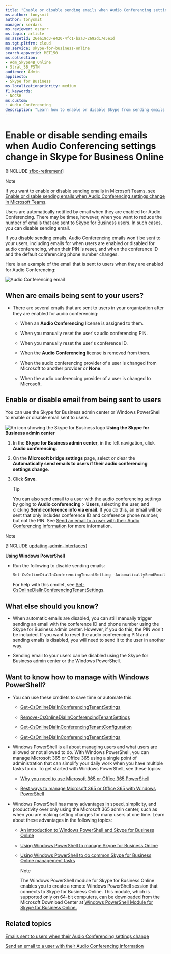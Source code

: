 ```yaml
---
title: "Enable or disable sending emails when Audio Conferencing settings change in Skype for Business Online"
ms.author: tonysmit
author: tonysmit
manager: serdars
ms.reviewer: oscarr
ms.topic: article
ms.assetid: 26ea19d3-e420-4fc1-baa3-2692d17e5e1d
ms.tgt.pltfrm: cloud
ms.service: skype-for-business-online
search.appverid: MET150
ms.collection: 
- Adm_Skype4B_Online
- Strat_SB_PSTN
audience: Admin
appliesto:
- Skype for Business 
ms.localizationpriority: medium
f1.keywords:
- NOCSH
ms.custom:
- Audio Conferencing
description: "Learn how to enable or disable Skype from sending emails to users when settings such as pin changes or the default conferencing number changes. "
---
```


# Enable or disable sending emails when Audio Conferencing settings change in Skype for Business Online

[!INCLUDE [sfbo-retirement](../../Hub/includes/sfbo-retirement.md)]

> [!Note]
> If you want to enable or disable sending emails in Microsoft Teams, see [Enable or disable sending emails when Audio Conferencing settings change in Microsoft Teams](/MicrosoftTeams/enable-or-disable-sending-emails-when-their-settings-change-in-teams).

Users are automatically notified by email when they are enabled for Audio Conferencing. There may be times, however, when you want to reduce the number of emails that are sent to Skype for Business users. In such cases, you can disable sending email.
  
If you disable sending emails, Audio Conferencing emails won't be sent to your users, including emails for when users are enabled or disabled for audio conferencing, when their PIN is reset, and when the conference ID and the default conferencing phone number changes.
  
Here is an example of the email that is sent to users when they are enabled for Audio Conferencing:
  
![Audio Conferencing email](../images/audio-conferencing-user-enabled.png)
  
## When are emails being sent to your users?

- There are several emails that are sent to users in your organization after they are enabled for audio conferencing:
    
  - When an **Audio Conferencing** license is assigned to them.
    
  - When you manually reset the user's audio conferencing PIN.
    
  - When you manually reset the user's conference ID.
    
  - When the **Audio Conferencing** license is removed from them.
    
  - When the audio conferencing provider of a user is changed from Microsoft to another provider or **None**.
    
  - When the audio conferencing provider of a user is changed to Microsoft.


## Enable or disable email from being sent to users

You can use the Skype for Business admin center or Windows PowerShell to enable or disable email sent to users.

 
![An icon showing the Skype for Business logo](../images/sfb-logo-30x30.png) **Using the Skype for Business admin center**
    
1. In the **Skype for Business admin center**, in the left navigation, click **Audio conferencing**.
    
2. On the **Microsoft bridge settings** page, select or clear the **Automatically send emails to users if their audio conferencing settings change**.
    
3. Click **Save**.
    
    > [!TIP]
    > You can also send email to a user with the audio conferencing settings by going to **Audio conferencing** > **Users**, selecting the user, and clicking **Send conference info via email**.  If you do this, an email will be sent that only includes conference ID and conference phone number, but not the PIN.  See [Send an email to a user with their Audio Conferencing information](send-an-email-to-a-user-with-their-dial-in-information.md) for more information.
  
> [!Note]
> [!INCLUDE [updating-admin-interfaces](../includes/updating-admin-interfaces.md)]

**Using Windows PowerShell**
  
- Run the following to disable sending emails: 
    
  ```PowerShell
  Set-CsOnlineDialInConferencingTenantSetting -AutomaticallySendEmailsToUsers $false
  ```

    For help with this cmdlet, see [Set-CsOnlineDialInConferencingTenantSettings](/powershell/module/skype/Set-CsOnlineDialInConferencingTenantSettings).
    
## What else should you know?

- When automatic emails are disabled, you can still manually trigger sending an email with the conference ID and phone number using the Skype for Business admin center. However, if you do this, the PIN won't be included. If you want to reset the audio conferencing PIN and sending emails is disabled, you will need to send it to the user in another way.
    
- Sending email to your users can be disabled using the Skype for Business admin center or the Windows PowerShell.
    
## Want to know how to manage with Windows PowerShell?

- You can use these cmdlets to save time or automate this.
    
  - [Get-CsOnlineDialInConferencingTenantSettings](/powershell/module/skype/Get-CsOnlineDialInConferencingTenantSettings)
    
  - [Remove-CsOnlineDialInConferencingTenantSettings](/powershell/module/skype/Remove-CsOnlineDialInConferencingTenantSettings)
    
  - [Get-CsOnlineDialinConferencingTenantConfiguration](/powershell/module/skype/Get-CsOnlineDialinConferencingTenantConfiguration)
    
  - [Get-CsOnlineDialInConferencingTenantSettings](/powershell/module/skype/Get-CsOnlineDialInConferencingTenantSettings)
    
- Windows PowerShell is all about managing users and what users are allowed or not allowed to do. With Windows PowerShell, you can manage Microsoft 365 or Office 365 using a single point of administration that can simplify your daily work when you have multiple tasks to do. To get started with Windows PowerShell, see these topics:
    
  - [Why you need to use Microsoft 365 or Office 365 PowerShell](/microsoft-365/enterprise/why-you-need-to-use-microsoft-365-powershell)
    
  - [Best ways to manage Microsoft 365 or Office 365 with Windows PowerShell](/previous-versions//dn568025(v=technet.10))
    
- Windows PowerShell has many advantages in speed, simplicity, and productivity over only using the Microsoft 365 admin center, such as when you are making setting changes for many users at one time. Learn about these advantages in the following topics: 
    
  - [An introduction to Windows PowerShell and Skype for Business Online](../set-up-your-computer-for-windows-powershell/set-up-your-computer-for-windows-powershell.md)
    
  - [Using Windows PowerShell to manage Skype for Business Online](../set-up-your-computer-for-windows-powershell/set-up-your-computer-for-windows-powershell.md)
    
  - [Using Windows PowerShell to do common Skype for Business Online management tasks](../set-up-your-computer-for-windows-powershell/set-up-your-computer-for-windows-powershell.md)
    
    > [!NOTE]
    > The Windows PowerShell module for Skype for Business Online enables you to create a remote Windows PowerShell session that connects to Skype for Business Online. This module, which is supported only on 64-bit computers, can be downloaded from the Microsoft Download Center at [Windows PowerShell Module for Skype for Business Online.](https://go.microsoft.com/fwlink/?LinkId=294688)
  
## Related topics

[Emails sent to users when their Audio Conferencing settings change](emails-sent-to-users-when-their-settings-change.md)

[Send an email to a user with their Audio Conferencing information](send-an-email-to-a-user-with-their-dial-in-information.md)
